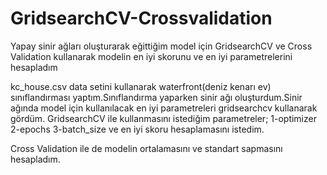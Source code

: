 # GridsearchCV-Crossvalidation
Yapay sinir ağları oluşturarak eğittiğim model için GridsearchCV ve Cross Validation kullanarak modelin en iyi skorunu ve en iyi parametrelerini hesapladım

kc_house.csv data setini kullanarak waterfront(deniz kenarı ev) sınıflandırması yaptım.Sınıflandırma yaparken sinir ağı oluşturdum.Sinir ağında model için kullanılacak en iyi parametreleri gridsearchcv kullanarak gördüm.
GridsearchCV ile kullanmasını istediğim parametreler;
1-optimizer
2-epochs
3-batch_size
ve en iyi skoru hesaplamasını istedim.

Cross Validation ile de modelin ortalamasını ve standart sapmasını hesapladım.



